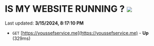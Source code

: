 # IS MY WEBSITE RUNNING ? [![](https://img.shields.io/static/v1?label=Sponsor&message=%E2%9D%A4&logo=GitHub&color=%23fe8e86)](https://github.com/sponsors/<username>)

Last updated: **3/15/2024, 8:17:10 PM**

- `GET` [https://youssefservice.me](https://youssefservice.me) - **Up** (329ms)
